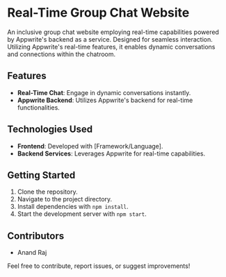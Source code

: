 # Real-Time Group Chat Website

An inclusive group chat website employing real-time capabilities powered by Appwrite's backend as a service. Designed for seamless interaction. Utilizing Appwrite's real-time features, it enables dynamic conversations and connections within the chatroom.

## Features

- **Real-Time Chat**: Engage in dynamic conversations instantly.
- **Appwrite Backend**: Utilizes Appwrite's backend for real-time functionalities.

## Technologies Used

- **Frontend**: Developed with [Framework/Language].
- **Backend Services**: Leverages Appwrite for real-time capabilities.

## Getting Started

1. Clone the repository.
2. Navigate to the project directory.
3. Install dependencies with `npm install`.
4. Start the development server with `npm start`.

## Contributors

- Anand Raj

Feel free to contribute, report issues, or suggest improvements!
